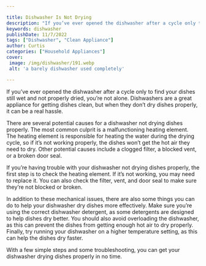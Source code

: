 ```yaml
---

title: Dishwasher Is Not Drying
description: "If you’ve ever opened the dishwasher after a cycle only to find your dishes still wet and not properly dried, you’re not alone. Di...learn more about it now"
keywords: dishwasher
publishDate: 11/7/2022
tags: ["Dishwasher", "Clean Appliance"]
author: Curtis
categories: ["Household Appliances"]
cover: 
 image: /img/dishwasher/191.webp
 alt: 'a barely dishwasher used completely'

---
```


If you’ve ever opened the dishwasher after a cycle only to find your dishes still wet and not properly dried, you’re not alone. Dishwashers are a great appliance for getting dishes clean, but when they don’t dry dishes properly, it can be a real hassle.

There are several potential causes for a dishwasher not drying dishes properly. The most common culprit is a malfunctioning heating element. The heating element is responsible for heating the water during the drying cycle, so if it’s not working properly, the dishes won’t get the hot air they need to dry. Other potential causes include a clogged filter, a blocked vent, or a broken door seal.

If you’re having trouble with your dishwasher not drying dishes properly, the first step is to check the heating element. If it’s not working, you may need to replace it. You can also check the filter, vent, and door seal to make sure they’re not blocked or broken.

In addition to these mechanical issues, there are also some things you can do to help your dishwasher dry dishes more effectively. Make sure you’re using the correct dishwasher detergent, as some detergents are designed to help dishes dry better. You should also avoid overloading the dishwasher, as this can prevent the dishes from getting enough hot air to dry properly. Finally, try running your dishwasher on a higher temperature setting, as this can help the dishes dry faster.

With a few simple steps and some troubleshooting, you can get your dishwasher drying dishes properly in no time.
